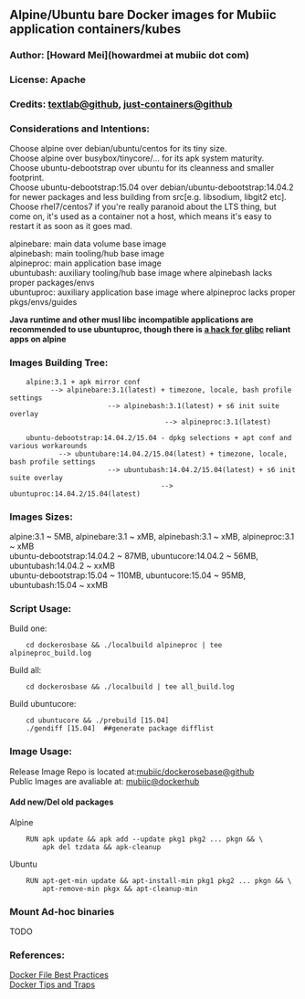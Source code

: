 ## Alpine/Ubuntu bare Docker images for Mubiic application containers/kubes  
### Author: [Howard Mei](howardmei at mubiic dot com)  
### License: Apache  
### Credits: [textlab@github](https://github.com/textlab/glossa/tree/master/script), [just-containers@github](https://github.com/just-containers/base)  

### Considerations and Intentions:  
Choose alpine over debian/ubuntu/centos for its tiny size.  
Choose alpine over busybox/tinycore/... for its apk system maturity.  
Choose ubuntu-debootstrap over ubuntu for its cleanness and smaller footprint.  
Choose ubuntu-debootstrap:15.04 over debian/ubuntu-debootstrap:14.04.2 for newer packages and less building from src[e.g. libsodium, libgit2 etc].  
Choose rhel7/centos7 if you're really paranoid about the LTS thing, but come on, it's used as a container not a host, which means it's easy to restart it as soon as it goes mad.  

alpinebare: main data volume base image  
alpinebash: main tooling/hub base image  
alpineproc: main application base image  
ubuntubash: auxiliary tooling/hub base image where alpinebash lacks proper packages/envs  
ubuntuproc: auxiliary application base image where alpineproc lacks proper pkgs/envs/guides  

**Java runtime and other musl libc incompatible applications are recommended to use ubuntuproc, 
though there is [a hack for glibc](https://github.com/andyshinn/alpine-pkg-glibc) reliant apps on alpine**  

### Images Building Tree:  

```
	alpine:3.1 + apk mirror conf  
          --> alpinebare:3.1(latest) + timezone, locale, bash profile settings  
                        --> alpinebash:3.1(latest) + s6 init suite overlay  
                                      --> alpineproc:3.1(latest)  
``` 

```
	ubuntu-debootstrap:14.04.2/15.04 - dpkg selections + apt conf and various workarounds  
          	--> ubuntubare:14.04.2/15.04(latest) + timezone, locale, bash profile settings  
                        --> ubuntubash:14.04.2/15.04(latest) + s6 init suite overlay  
                                     --> ubuntuproc:14.04.2/15.04(latest)  
```

### Images Sizes:  
alpine:3.1 ~ 5MB, alpinebare:3.1 ~ xMB, alpinebash:3.1 ~ xMB, alpineproc:3.1 ~ xMB  
ubuntu-debootstrap:14.04.2 ~ 87MB, ubuntucore:14.04.2 ~ 56MB, ubuntubash:14.04.2 ~ xxMB  
ubuntu-debootstrap:15.04 ~ 110MB, ubuntucore:15.04  ~ 95MB, ubuntubash:15.04  ~ xxMB  

### Script Usage:  
Build one:  
```
	cd dockerosbase && ./localbuild alpineproc | tee alpineproc_build.log
```  
Build all:
```
	cd dockerosbase && ./localbuild | tee all_build.log
```	 
Build ubuntucore:  
```
	cd ubuntucore && ./prebuild [15.04]  
	./gendiff [15.04]  ##generate package difflist  
```  

### Image Usage:  
Release Image Repo is located at:[mubiic/dockerosebase@github](https://github.com/mubiic/dockerosbase)  
Public Images are avaliable at: [mubiic@dockerhub](https://registry.hub.docker.com/repos/mubiic/)  
#### Add new/Del old packages  
Alpine  
```
	RUN apk update && apk add --update pkg1 pkg2 ... pkgn && \
		apk del tzdata && apk-cleanup
```
Ubuntu  
```
	RUN apt-get-min update && apt-install-min pkg1 pkg2 ... pkgn && \
		apt-remove-min pkgx && apt-cleanup-min

```
### Mount Ad-hoc binaries
TODO  

### References:  
[Docker File Best Practices](http://docs.docker.com/articles/dockerfile_best-practices/)  
[Docker Tips and Traps](http://mrbluecoat.blogspot.com/2014/10/docker-traps-and-how-to-avoid-them.html)  

